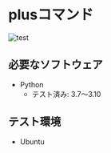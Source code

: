 # plusコマンド
![test](https://github.com/Nitrio-o/robosys2022/actions/workflows/test.yml/badge.svg)

## 必要なソフトウェア
* Python
  * テスト済み: 3.7〜3.10

## テスト環境
* Ubuntu

